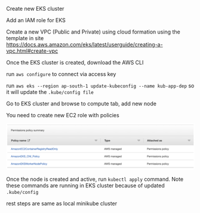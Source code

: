Create new EKS cluster

Add an IAM role for EKS

Create a new VPC (Public and Private) using cloud formation using the template in site
https://docs.aws.amazon.com/eks/latest/userguide/creating-a-vpc.html#create-vpc

Once the EKS cluster is created, download the AWS CLI 

run `aws configure` to connect via access key

run `aws eks --region ap-south-1 update-kubeconfig --name kub-app-dep` so it will update the `.kube/config file`

Go to EKS cluster and browse to compute tab, add new node

You need to create new EC2 role with policies

![Policies](./aws%20ec2%20policies.png "Policies")

Once the node is created and active, run `kubectl apply` command. Note these commands are running in EKS cluster because of updated `.kube/config`

rest steps are same as local minikube cluster

